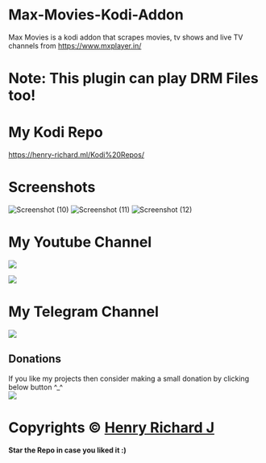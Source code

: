 # Max-Movies-Kodi-Addon
Max Movies is a kodi addon that scrapes movies, tv shows and live TV channels from https://www.mxplayer.in/

# Note: This plugin can play DRM Files too!

# My Kodi Repo
https://henry-richard.ml/Kodi%20Repos/

# Screenshots
![Screenshot (10)](https://user-images.githubusercontent.com/68910039/113399042-2e4f8f00-93bd-11eb-9cfc-925a37be73c9.png)
![Screenshot (11)](https://user-images.githubusercontent.com/68910039/113399046-30b1e900-93bd-11eb-89fc-7df1f5952c4e.png)
![Screenshot (12)](https://user-images.githubusercontent.com/68910039/113399049-31e31600-93bd-11eb-8a8e-71aba89cfdde.png)

# My Youtube Channel
[![](https://img.shields.io/badge/Subscribe-red?style=for-the-badge&logo=YouTube)](https://www.youtube.com/channel/UCVGasc5jr45eZUpZNHvbtWQ)

[![](https://img.shields.io/youtube/channel/subscribers/UCVGasc5jr45eZUpZNHvbtWQ?style=social)](https://www.youtube.com/channel/UCVGasc5jr45eZUpZNHvbtWQ)

# My Telegram Channel
[![](https://img.shields.io/badge/Telegram-Join%20Now-blue?style=for-the-badge&logo=Telegram)](https://t.me/cracked4free)

## Donations
If you like my projects then consider making a small donation by clicking below button ^_^
<br/>
[![](https://img.shields.io/badge/Donate-Paypal-blue?style=for-the-badge&logo=paypal)](https://www.paypal.com/paypalme/henryrics)

# Copyrights © [Henry Richard J](https://github.com/henry-richard7)
#### Star the Repo in case you liked it :)
